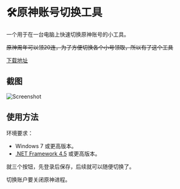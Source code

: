 # 🛠原神账号切换工具

一个用于在一台电脑上快速切换原神账号的小工具。

<del>原神周年可以领20连，为了方便切换各个小号领取，所以有了这个工具</del>

[下载地址](https://github.com/babalae/genshin-account/releases)

## 截图
![Screenshot](https://raw.githubusercontent.com/babalae/genshin-account/main/Document/Screenshot.png)

## 使用方法

环境要求：

* Windows 7 或更高版本。
* [.NET Framework 4.5](https://www.microsoft.com/zh-cn/download/details.aspx?id=30653) 或更高版本。

就三个按钮，先登录后保存，后续就可以随便切换了。

切换账户要关闭原神进程。